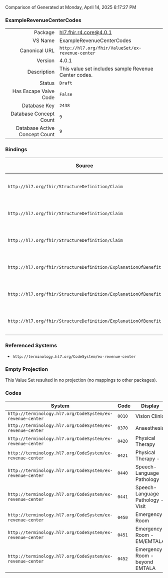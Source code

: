 Comparison of 
Generated at Monday, April 14, 2025 6:17:27 PM

### ExampleRevenueCenterCodes

|      |     |
| ---: | --- |
| Package | hl7.fhir.r4.core@4.0.1 |
| VS Name | ExampleRevenueCenterCodes |
| Canonical URL | `http://hl7.org/fhir/ValueSet/ex-revenue-center` |
| Version | 4.0.1 |
| Description | This value set includes sample Revenue Center codes. |
| Status | `Draft` |
| Has Escape Valve Code | `False` |
| Database Key | `2438` |
| Database Concept Count | `9` |
| Database Active Concept Count | `9` |
### Bindings

| Source | Element | Binding | Strength | Element Short |
| ------ | ------- | ------- | -------- | ------------- |
| `http://hl7.org/fhir/StructureDefinition/Claim` | `Claim.item.revenue` | `http://hl7.org/fhir/ValueSet/ex-revenue-center` | `Example` | Revenue or cost center code |
| `http://hl7.org/fhir/StructureDefinition/Claim` | `Claim.item.detail.revenue` | `http://hl7.org/fhir/ValueSet/ex-revenue-center` | `Example` | Revenue or cost center code |
| `http://hl7.org/fhir/StructureDefinition/Claim` | `Claim.item.detail.subDetail.revenue` | `http://hl7.org/fhir/ValueSet/ex-revenue-center` | `Example` | Revenue or cost center code |
| `http://hl7.org/fhir/StructureDefinition/ExplanationOfBenefit` | `ExplanationOfBenefit.item.revenue` | `http://hl7.org/fhir/ValueSet/ex-revenue-center` | `Example` | Revenue or cost center code |
| `http://hl7.org/fhir/StructureDefinition/ExplanationOfBenefit` | `ExplanationOfBenefit.item.detail.revenue` | `http://hl7.org/fhir/ValueSet/ex-revenue-center` | `Example` | Revenue or cost center code |
| `http://hl7.org/fhir/StructureDefinition/ExplanationOfBenefit` | `ExplanationOfBenefit.item.detail.subDetail.revenue` | `http://hl7.org/fhir/ValueSet/ex-revenue-center` | `Example` | Revenue or cost center code |

### Referenced Systems

* `http://terminology.hl7.org/CodeSystem/ex-revenue-center`
### Empty Projection

This Value Set resulted in no projection (no mappings to other packages).

### Codes

| System | Code | Display |
| ------ | ---- | ------- |
| `http://terminology.hl7.org/CodeSystem/ex-revenue-center` | `0010` | Vision Clinic |
| `http://terminology.hl7.org/CodeSystem/ex-revenue-center` | `0370` | Anaesthesia |
| `http://terminology.hl7.org/CodeSystem/ex-revenue-center` | `0420` | Physical Therapy |
| `http://terminology.hl7.org/CodeSystem/ex-revenue-center` | `0421` | Physical Therapy - |
| `http://terminology.hl7.org/CodeSystem/ex-revenue-center` | `0440` | Speech-Language Pathology |
| `http://terminology.hl7.org/CodeSystem/ex-revenue-center` | `0441` | Speech-Language Pathology - Visit |
| `http://terminology.hl7.org/CodeSystem/ex-revenue-center` | `0450` | Emergency Room |
| `http://terminology.hl7.org/CodeSystem/ex-revenue-center` | `0451` | Emergency Room - EM/EMTALA |
| `http://terminology.hl7.org/CodeSystem/ex-revenue-center` | `0452` | Emergency Room - beyond EMTALA |

